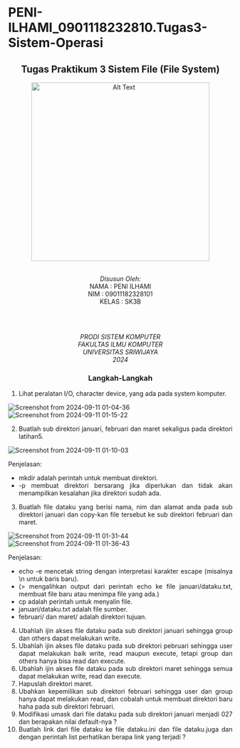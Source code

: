 # PENI-ILHAMI_0901118232810.Tugas3-Sistem-Operasi
  <div align="center">

## Tugas Praktikum 3 Sistem File (File System)
<img src="https://github.com/user-attachments/assets/b086809c-d41c-4331-a4f6-93500d076a9c" alt="Alt Text" width="400">

<br>
<br>

*Disusun Oleh:*\
NAMA        : PENI ILHAMI\
NIM         : 09011182328101\
KELAS       : SK3B

<br>
<br>

*PRODI SISTEM KOMPUTER*  
*FAKULTAS ILMU KOMPUTER*  
*UNIVERSITAS SRIWIJAYA*  
*2024*
<br>

### Langkah-Langkah

<div align="justify">

1. Lihat peralatan I/O, character device, yang ada pada system komputer. 

  <img widthy="500" alt="Screenshot from 2024-09-11 01-04-36" src="https://github.com/user-attachments/assets/fa8f6fc4-f6be-47ce-a93f-f32b55e453cd">

  <img widthy="500" alt="Screenshot from 2024-09-11 01-15-22" src="https://github.com/user-attachments/assets/109289de-6de0-400c-8181-bacaed9d0ba9">


2. Buatlah sub direktori januari, februari dan maret sekaligus pada direktori latihan5. 

  <img widthy="500" alt="Screenshot from 2024-09-11 01-10-03" src="https://github.com/user-attachments/assets/ef144c86-c285-414e-a409-02568a17b41a">
  
   Penjelasan:
  - mkdir adalah perintah untuk membuat direktori.
  - -p membuat direktori bersarang jika diperlukan dan tidak akan menampilkan kesalahan jika direktori sudah ada.


3. Buatlah file dataku yang berisi nama, nim dan alamat anda pada sub direktori januari
dan copy-kan file tersebut ke sub direktori februari dan maret. 

  <img widthy="500" alt="Screenshot from 2024-09-11 01-31-44" src="https://github.com/user-attachments/assets/27c41b22-1c8a-4413-82d0-e58a415b32d1">

  <img widthy="500" alt="Screenshot from 2024-09-11 01-36-43" src="https://github.com/user-attachments/assets/1d08c05e-82b3-4aff-9287-fc70002452b7">

  Penjelasan:
  - echo -e mencetak string dengan interpretasi karakter escape (misalnya \n untuk baris baru).
  - (> mengalihkan output dari perintah echo ke file januari/dataku.txt, membuat file baru atau menimpa file yang ada.)
  - cp adalah perintah untuk menyalin file.
  - januari/dataku.txt adalah file sumber.
  - februari/ dan maret/ adalah direktori tujuan.


4. Ubahlah ijin akses file dataku pada sub direktori januari sehingga group dan others 
dapat melakukan write. 
5. Ubahlah ijin akses file dataku pada sub direktori pebruari sehingga user dapat 
melakukan baik write, read maupun execute, tetapi group dan others hanya bisa read 
dan execute. 
6. Ubahlah ijin akses file dataku pada sub direktori maret sehingga semua dapat 
melakukan write, read dan execute. 
7. Hapuslah direktori maret. 
8. Ubahkan kepemilikan sub direktori februari sehingga user dan group hanya dapat 
melakukan read, dan cobalah untuk membuat direktori baru haha pada sub direktori 
februari.
9. Modifikasi umask dari file dataku pada sub direktori januari menjadi 027 dan berapakan 
nilai default-nya ? 
10. Buatlah link dari file dataku ke file dataku.ini dan file dataku.juga dan dengan perintah 
list perhatikan berapa link yang terjadi ?

